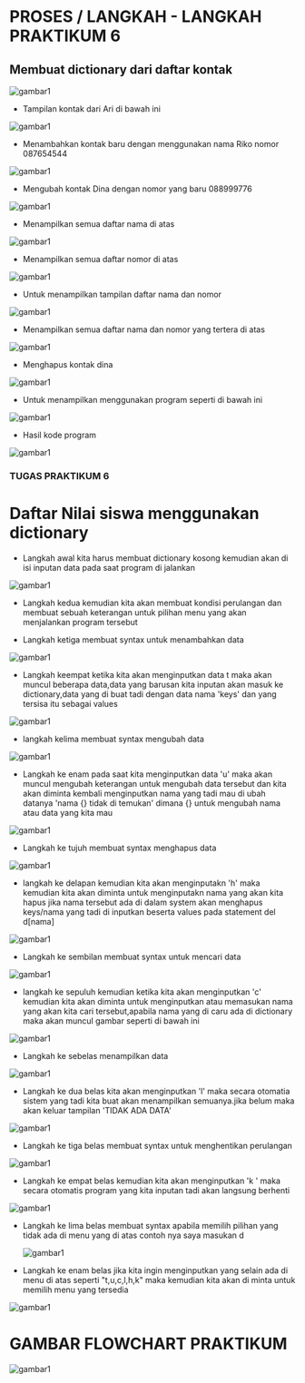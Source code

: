 # PROSES / LANGKAH - LANGKAH PRAKTIKUM 6
## Membuat dictionary dari daftar kontak

![gambar1](gambar/gambar.png)


- Tampilan kontak dari Ari di bawah ini

![gambar1](gambar/gambar2.png)

- Menambahkan kontak baru dengan menggunakan nama Riko nomor 087654544

![gambar1](gambar/gambar3.png)

- Mengubah kontak Dina dengan nomor yang baru 088999776

![gambar1](gambar/gambar4.png)


- Menampilkan semua daftar nama di atas

![gambar1](gambar/gambar5.png)

- Menampilkan semua daftar nomor di atas

![gambar1](gambar/gambar30.png)

- Untuk menampilkan tampilan daftar nama dan nomor

![gambar1](gambar/gambar31.png)
  
- Menampilkan semua daftar nama dan nomor yang tertera di atas

![gambar1](gambar/gambar28.png)
  
- Menghapus kontak dina 

![gambar1](gambar/gambar9.png)

- Untuk menampilkan menggunakan program seperti di bawah ini

![gambar1](gambar/gambar10.png)

- Hasil kode program

![gambar1](gambar/gambar11.png)
 

###  TUGAS PRAKTIKUM 6

# Daftar Nilai siswa menggunakan dictionary

  - Langkah awal kita harus membuat dictionary kosong kemudian akan di isi inputan data pada saat program di jalankan 
  
 ![gambar1](gambar/gambar12.png)

- Langkah kedua kemudian kita akan membuat kondisi perulangan dan membuat sebuah keterangan untuk pilihan menu yang akan menjalankan program tersebut 

- Langkah ketiga membuat syntax untuk menambahkan data 

![gambar1](gambar/gambar13.png)

- Langkah keempat ketika kita akan menginputkan data t maka akan muncul beberapa data,data  yang barusan kita inputan akan masuk ke dictionary,data yang di buat tadi dengan data nama 'keys' dan yang tersisa itu sebagai values

![gambar1](gambar/gambar14.png)

- langkah kelima membuat syntax mengubah data

![gambar1](gambar/gambar15.png)

- Langkah ke enam pada saat kita menginputkan data 'u' maka akan muncul mengubah keterangan untuk mengubah data tersebut dan kita akan diminta kembali menginputkan nama yang tadi mau di ubah datanya 'nama {} tidak di temukan' dimana {} untuk mengubah nama atau data yang kita mau

![gambar1](gambar/gambar16.png)

- Langkah ke tujuh membuat syntax menghapus data 

![gambar1](gambar/gambar29.png)

- langkah ke delapan kemudian kita akan menginputakn 'h' maka kemudian kita akan diminta untuk menginputakn nama yang akan kita hapus jika nama tersebut ada di dalam system akan menghapus keys/nama yang tadi di inputkan beserta values pada statement del   d[nama] 

![gambar1](gambar/gambar18.png)

- Langkah ke sembilan membuat syntax untuk mencari data 

![gambar1](gambar/gambar19.png)

- langkah ke sepuluh kemudian ketika kita akan menginputkan 'c' kemudian kita akan diminta untuk menginputkan atau memasukan nama yang akan kita cari tersebut,apabila nama yang di caru ada di dictionary maka akan muncul gambar seperti di bawah ini

![gambar1](gambar/gambar20.png)

- Langkah ke sebelas menampilkan data 

![gambar1](gambar/gambar21.png)

- Langkah ke dua belas kita akan menginputkan 'l' maka secara otomatia sistem yang tadi kita buat akan menampilkan semuanya.jika belum maka akan keluar tampilan 'TIDAK ADA DATA' 

![gambar1](gambar/gambar22.png)

- Langkah ke tiga belas membuat syntax untuk menghentikan perulangan 

![gambar1](gambar/gambar23.png)

- Langkah ke empat belas kemudian kita akan menginputkan 'k ' maka secara otomatis program yang kita inputan tadi akan langsung berhenti

![gambar1](gambar/gambar24.png)

- Langkah ke lima belas membuat syntax apabila memilih pilihan yang tidak ada di menu yang di atas contoh nya saya masukan d

   ![gambar1](gambar/gambar25.png)

- Langkah ke enam belas jika kita ingin menginputkan yang selain ada di menu di atas seperti "t,u,c,l,h,k" maka kemudian kita akan di minta untuk memilih menu yang tersedia

![gambar1](gambar/gambar26.png)

# GAMBAR FLOWCHART PRAKTIKUM

![gambar1](gambar/gambarflowchart.jpeg)

